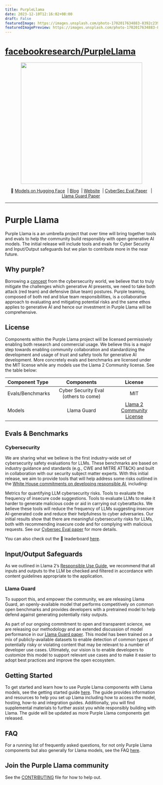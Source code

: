 ```yaml
---
title: PurpleLlama
date: 2023-12-10T12:16:02+08:00
draft: False
featuredImage: https://images.unsplash.com/photo-1702017634883-8392c239ea2c?ixid=M3w0NjAwMjJ8MHwxfHJhbmRvbXx8fHx8fHx8fDE3MDIxODE3Mjh8&ixlib=rb-4.0.3
featuredImagePreview: https://images.unsplash.com/photo-1702017634883-8392c239ea2c?ixid=M3w0NjAwMjJ8MHwxfHJhbmRvbXx8fHx8fHx8fDE3MDIxODE3Mjh8&ixlib=rb-4.0.3
---
```


# [facebookresearch/PurpleLlama](https://github.com/facebookresearch/PurpleLlama)

<p align="center">
  <img src="https://github.com/facebookresearch/PurpleLlama/blob/main/logo.png" width="400"/>
</p>

<p align="center">
        🤗 <a href="https://huggingface.co/meta-Llama"> Models on Hugging Face</a>&nbsp | <a href="https://ai.meta.com/blog/purple-llama-open-trust-safety-generative-ai"> Blog</a>&nbsp |  <a href="https://ai.meta.com/llama/purple-llama">Website</a>&nbsp | <a href="https://ai.meta.com/research/publications/purple-llama-cyberseceval-a-benchmark-for-evaluating-the-cybersecurity-risks-of-large-language-models/">CyberSec Eval Paper</a>&nbsp&nbsp | <a href="https://ai.meta.com/research/publications/llama-guard-llm-based-input-output-safeguard-for-human-ai-conversations/">Llama Guard Paper</a>&nbsp
<br>

---

# Purple Llama

Purple Llama is a an umbrella project that over time will bring together tools
and evals to help the community build responsibly with open generative AI
models. The initial release will include tools and evals for Cyber Security and
Input/Output safeguards but we plan to contribute more in the near future.

## Why purple?

Borrowing a [concept](https://www.youtube.com/watch?v=ab_Fdp6FVDI) from the
cybersecurity world, we believe that to truly mitigate the challenges which
generative AI presents, we need to take both attack (red team) and defensive
(blue team) postures. Purple teaming, composed of both red and blue team
responsibilities, is a collaborative approach to evaluating and mitigating
potential risks and the same ethos applies to generative AI and hence our
investment in Purple Llama will be comprehensive.

## License

Components within the Purple Llama project will be licensed permissively
enabling both research and commercial usage. We believe this is a major step
towards enabling community collaboration and standardizing the development and
usage of trust and safety tools for generative AI development. More concretely
evals and benchmarks are licensed under the MIT license while any models use the
Llama 2 Community license. See the table below:

| **Component Type** |            **Components**            |                                          **License**                                           |
| :----------------- | :----------------------------------: | :--------------------------------------------------------------------------------------------: |
| Evals/Benchmarks   | Cyber Security Eval (others to come) |                                              MIT                                               |
| Models             |             Llama Guard              | [Llama 2 Community License](https://github.com/facebookresearch/PurpleLlama/blob/main/LICENSE) |

## Evals & Benchmarks

### Cybersecurity

We are sharing what we believe is the first industry-wide set of cybersecurity
safety evaluations for LLMs. These benchmarks are based on industry guidance and
standards (e.g., CWE and MITRE ATT&CK) and built in collaboration with our
security subject matter experts. With this initial release, we aim to provide
tools that will help address some risks outlined in the
[White House commitments on developing responsible AI](https://www.whitehouse.gov/briefing-room/statements-releases/2023/07/21/fact-sheet-biden-harris-administration-secures-voluntary-commitments-from-leading-artificial-intelligence-companies-to-manage-the-risks-posed-by-ai/),
including:

Metrics for quantifying LLM cybersecurity risks. Tools to evaluate the frequency
of insecure code suggestions. Tools to evaluate LLMs to make it harder to
generate malicious code or aid in carrying out cyberattacks. We believe these
tools will reduce the frequency of LLMs suggesting insecure AI-generated code
and reduce their helpfulness to cyber adversaries. Our initial results show that
there are meaningful cybersecurity risks for LLMs, both with recommending
insecure code and for complying with malicious requests. See our
[Cybersec Eval paper](https://ai.meta.com/research/publications/purple-llama-cyberseceval-a-benchmark-for-evaluating-the-cybersecurity-risks-of-large-language-models/)
for more details.

You can also check out the 🤗 leaderboard [here](https://huggingface.co/spaces/facebook/CyberSecEval).

## Input/Output Safeguards

As we outlined in Llama 2’s
[Responsible Use Guide](https://ai.meta.com/llama/responsible-use-guide/), we
recommend that all inputs and outputs to the LLM be checked and filtered in
accordance with content guidelines appropriate to the application.

### Llama Guard

To support this, and empower the community, we are releasing Llama Guard,
an openly-available model that performs competitively on common open benchmarks
and provides developers with a pretrained model to help defend against
generating potentially risky outputs.

As part of our ongoing commitment to open and transparent science, we are
releasing our methodology and an extended discussion of model performance in our
[Llama Guard paper](https://ai.meta.com/research/publications/llama-guard-llm-based-input-output-safeguard-for-human-ai-conversations/).
This model has been trained on a mix of publicly-available datasets to enable
detection of common types of potentially risky or violating content that may be
relevant to a number of developer use cases. Ultimately, our vision is to enable
developers to customize this model to support relevant use cases and to make it
easier to adopt best practices and improve the open ecosystem.

## Getting Started

To get started and learn how to use Purple Llama components with Llama models,
see the getting started guide [here](https://ai.meta.com/llama/get-started/).
The guide provides information and resources to help you set up Llama including
how to access the model, hosting, how-to and integration guides. Additionally,
you will find supplemental materials to further assist you while responsibly
building with Llama. The guide will be updated as more Purple Llama components
get released.

## FAQ

For a running list of frequently asked questions, for not only Purple Llama
components but also generally for Llama models, see the FAQ
[here](https://ai.meta.com/llama/faq/).

## Join the Purple Llama community

See the [CONTRIBUTING](CONTRIBUTING.md) file for how to help out.
